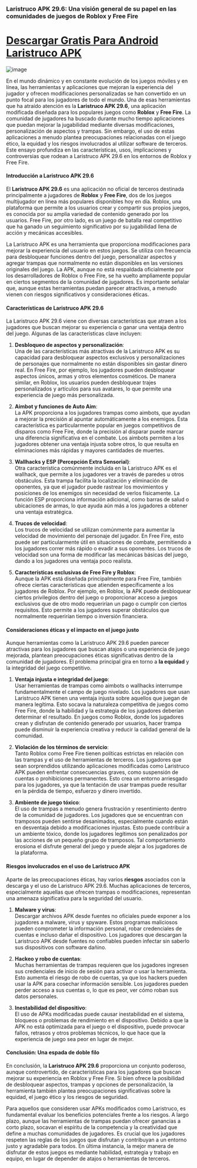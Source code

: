 ### Laristruco APK 29.6: Una visión general de su papel en las comunidades de juegos de Roblox y Free Fire

# [Descargar Gratis Para Android Laristruco APK](https://laristruco.es.modfyp.com/)

![image](https://github.com/user-attachments/assets/e7cecfd6-614b-4b34-a348-d53270cd9bf7)

En el mundo dinámico y en constante evolución de los juegos móviles y en línea, las herramientas y aplicaciones que mejoran la experiencia del jugador y ofrecen modificaciones personalizadas se han convertido en un punto focal para los jugadores de todo el mundo. Una de esas herramientas que ha atraído atención es la **Laristruco APK 29.6**, una aplicación modificada diseñada para los populares juegos como **Roblox** y **Free Fire**. La comunidad de jugadores ha buscado durante mucho tiempo aplicaciones que puedan mejorar la jugabilidad mediante diversas modificaciones, personalización de aspectos y trampas. Sin embargo, el uso de estas aplicaciones a menudo plantea preocupaciones relacionadas con el juego ético, la equidad y los riesgos involucrados al utilizar software de terceros. Este ensayo profundiza en las características, usos, implicaciones y controversias que rodean a Laristruco APK 29.6 en los entornos de Roblox y Free Fire.

#### **Introducción a Laristruco APK 29.6**

El **Laristruco APK 29.6** es una aplicación no oficial de terceros destinada principalmente a jugadores de **Roblox** y **Free Fire**, dos de los juegos multijugador en línea más populares disponibles hoy en día. Roblox, una plataforma que permite a los usuarios crear y compartir sus propios juegos, es conocida por su amplia variedad de contenido generado por los usuarios. Free Fire, por otro lado, es un juego de batalla real competitivo que ha ganado un seguimiento significativo por su jugabilidad llena de acción y mecánicas accesibles.

La Laristruco APK es una herramienta que proporciona modificaciones para mejorar la experiencia del usuario en estos juegos. Se utiliza con frecuencia para desbloquear funciones dentro del juego, personalizar aspectos y agregar trampas que normalmente no están disponibles en las versiones originales del juego. La APK, aunque no está respaldada oficialmente por los desarrolladores de Roblox o Free Fire, se ha vuelto ampliamente popular en ciertos segmentos de la comunidad de jugadores. Es importante señalar que, aunque estas herramientas puedan parecer atractivas, a menudo vienen con riesgos significativos y consideraciones éticas.

#### **Características de Laristruco APK 29.6**

La Laristruco APK 29.6 viene con diversas características que atraen a los jugadores que buscan mejorar su experiencia o ganar una ventaja dentro del juego. Algunas de las características clave incluyen:

1. **Desbloqueo de aspectos y personalización**:  
   Una de las características más atractivas de la Laristruco APK es su capacidad para desbloquear aspectos exclusivos y personalizaciones de personajes que normalmente no están disponibles sin gastar dinero real. En Free Fire, por ejemplo, los jugadores pueden desbloquear aspectos únicos, armas y otros elementos cosméticos. De manera similar, en Roblox, los usuarios pueden desbloquear trajes personalizados y artículos para sus avatares, lo que permite una experiencia de juego más personalizada.

2. **Aimbot y funciones de Auto Aim**:  
   La APK proporciona a los jugadores trampas como aimbots, que ayudan a mejorar la precisión al apuntar automáticamente a los enemigos. Esta característica es particularmente popular en juegos competitivos de disparos como Free Fire, donde la precisión al disparar puede marcar una diferencia significativa en el combate. Los aimbots permiten a los jugadores obtener una ventaja injusta sobre otros, lo que resulta en eliminaciones más rápidas y mayores cantidades de muertes.

3. **Wallhacks y ESP (Percepción Extra Sensorial)**:  
   Otra característica comúnmente incluida en la Laristruco APK es el wallhack, que permite a los jugadores ver a través de paredes u otros obstáculos. Esta trampa facilita la localización y eliminación de oponentes, ya que el jugador puede rastrear los movimientos y posiciones de los enemigos sin necesidad de verlos físicamente. La función ESP proporciona información adicional, como barras de salud o ubicaciones de armas, lo que ayuda aún más a los jugadores a obtener una ventaja estratégica.

4. **Trucos de velocidad**:  
   Los trucos de velocidad se utilizan comúnmente para aumentar la velocidad de movimiento del personaje del jugador. En Free Fire, esto puede ser particularmente útil en situaciones de combate, permitiendo a los jugadores correr más rápido o evadir a sus oponentes. Los trucos de velocidad son una forma de modificar las mecánicas básicas del juego, dando a los jugadores una ventaja poco realista.

5. **Características exclusivas de Free Fire y Roblox**:  
   Aunque la APK está diseñada principalmente para Free Fire, también ofrece ciertas características que atienden específicamente a los jugadores de Roblox. Por ejemplo, en Roblox, la APK puede desbloquear ciertos privilegios dentro del juego o proporcionar acceso a juegos exclusivos que de otro modo requerirían un pago o cumplir con ciertos requisitos. Esto permite a los jugadores superar obstáculos que normalmente requerirían tiempo o inversión financiera.

#### **Consideraciones éticas y el impacto en el juego justo**

Aunque herramientas como la Laristruco APK 29.6 pueden parecer atractivas para los jugadores que buscan atajos o una experiencia de juego mejorada, plantean preocupaciones éticas significativas dentro de la comunidad de jugadores. El problema principal gira en torno a **la equidad** y la integridad del juego competitivo.

1. **Ventaja injusta e integridad del juego**:  
   Usar herramientas de trampas como aimbots o wallhacks interrumpe fundamentalmente el campo de juego nivelado. Los jugadores que usan Laristruco APK tienen una ventaja injusta sobre aquellos que juegan de manera legítima. Esto socava la naturaleza competitiva de juegos como Free Fire, donde la habilidad y la estrategia de los jugadores deberían determinar el resultado. En juegos como Roblox, donde los jugadores crean y disfrutan de contenido generado por usuarios, hacer trampa puede disminuir la experiencia creativa y reducir la calidad general de la comunidad.

2. **Violación de los términos de servicio**:  
   Tanto Roblox como Free Fire tienen políticas estrictas en relación con las trampas y el uso de herramientas de terceros. Los jugadores que sean sorprendidos utilizando aplicaciones modificadas como Laristruco APK pueden enfrentar consecuencias graves, como suspensión de cuentas o prohibiciones permanentes. Esto crea un entorno arriesgado para los jugadores, ya que la tentación de usar trampas puede resultar en la pérdida de tiempo, esfuerzo y dinero invertido.

3. **Ambiente de juego tóxico**:  
   El uso de trampas a menudo genera frustración y resentimiento dentro de la comunidad de jugadores. Los jugadores que se encuentran con tramposos pueden sentirse desanimados, especialmente cuando están en desventaja debido a modificaciones injustas. Esto puede contribuir a un ambiente tóxico, donde los jugadores legítimos son penalizados por las acciones de un pequeño grupo de tramposos. Tal comportamiento erosiona el disfrute general del juego y puede alejar a los jugadores de la plataforma.

#### **Riesgos involucrados en el uso de Laristruco APK**

Aparte de las preocupaciones éticas, hay varios **riesgos** asociados con la descarga y el uso de Laristruco APK 29.6. Muchas aplicaciones de terceros, especialmente aquellas que ofrecen trampas o modificaciones, representan una amenaza significativa para la seguridad del usuario.

1. **Malware y virus**:  
   Descargar archivos APK desde fuentes no oficiales puede exponer a los jugadores a malware, virus y spyware. Estos programas maliciosos pueden comprometer la información personal, robar credenciales de cuentas e incluso dañar el dispositivo. Los jugadores que descargan la Laristruco APK desde fuentes no confiables pueden infectar sin saberlo sus dispositivos con software dañino.

2. **Hackeo y robo de cuentas**:  
   Muchas herramientas de trampas requieren que los jugadores ingresen sus credenciales de inicio de sesión para activar o usar la herramienta. Esto aumenta el riesgo de robo de cuentas, ya que los hackers pueden usar la APK para cosechar información sensible. Los jugadores pueden perder acceso a sus cuentas o, lo que es peor, ver cómo roban sus datos personales.

3. **Inestabilidad del dispositivo**:  
   El uso de APKs modificadas puede causar inestabilidad en el sistema, bloqueos o problemas de rendimiento en el dispositivo. Debido a que la APK no está optimizada para el juego o el dispositivo, puede provocar fallos, retrasos y otros problemas técnicos, lo que hace que la experiencia de juego sea peor en lugar de mejor.

#### **Conclusión: Una espada de doble filo**

En conclusión, la **Laristruco APK 29.6** proporciona un conjunto poderoso, aunque controvertido, de características para los jugadores que buscan mejorar su experiencia en Roblox y Free Fire. Si bien ofrece la posibilidad de desbloquear aspectos, trampas y opciones de personalización, la herramienta también plantea preocupaciones significativas sobre la equidad, el juego ético y los riesgos de seguridad. 

Para aquellos que consideren usar APKs modificados como Laristruco, es fundamental evaluar los beneficios potenciales frente a los riesgos. A largo plazo, aunque las herramientas de trampas puedan ofrecer ganancias a corto plazo, socavan el espíritu de la competencia y la creatividad que define a muchas comunidades de jugadores. Es crucial que los jugadores respeten las reglas de los juegos que disfrutan y contribuyan a un entorno justo y agradable para todos. En última instancia, la mejor manera de disfrutar de estos juegos es mediante habilidad, estrategia y trabajo en equipo, en lugar de depender de atajos o herramientas de terceros.
